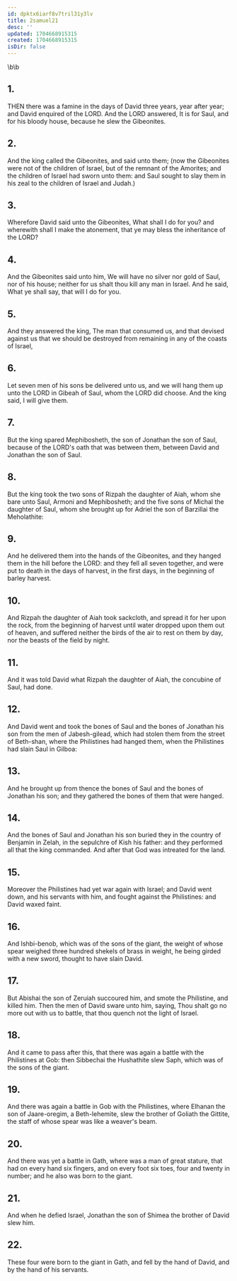 ```yaml
---
id: dpktx6iarf8v7tril31y3lv
title: 2samuel21
desc: ''
updated: 1704668915315
created: 1704668915315
isDir: false
---
```

\b\b
## 1.
THEN there was a famine in the days of David three years, year after year; and David enquired of the LORD.  And the LORD answered, It is for Saul, and for his bloody house, because he slew the Gibeonites.
## 2.
And the king called the Gibeonites, and said unto them; (now the Gibeonites were not of the children of Israel, but of the remnant of the Amorites; and the children of Israel had sworn unto them: and Saul sought to slay them in his zeal to the children of Israel and Judah.)
## 3.
Wherefore David said unto the Gibeonites, What shall I do for you?  and wherewith shall I make the atonement, that ye may bless the inheritance of the LORD?
## 4.
And the Gibeonites said unto him, We will have no silver nor gold of Saul, nor of his house; neither for us shalt thou kill any man in Israel.  And he said, What ye shall say, that will I do for you.
## 5.
And they answered the king, The man that consumed us, and that devised against us that we should be destroyed from remaining in any of the coasts of Israel,
## 6.
Let seven men of his sons be delivered unto us, and we will hang them up unto the LORD in Gibeah of Saul, whom the LORD did choose.  And the king said, I will give them.
## 7.
But the king spared Mephibosheth, the son of Jonathan the son of Saul, because of the LORD's oath that was between them, between David and Jonathan the son of Saul.
## 8.
But the king took the two sons of Rizpah the daughter of Aiah, whom she bare unto Saul, Armoni and Mephibosheth; and the five sons of Michal the daughter of Saul, whom she brought up for Adriel the son of Barzillai the Meholathite:
## 9.
And he delivered them into the hands of the Gibeonites, and they hanged them in the hill before the LORD: and they fell all seven together, and were put to death in the days of harvest, in the first days, in the beginning of barley harvest.
## 10.
And Rizpah the daughter of Aiah took sackcloth, and spread it for her upon the rock, from the beginning of harvest until water dropped upon them out of heaven, and suffered neither the birds of the air to rest on them by day, nor the beasts of the field by night.
## 11.
And it was told David what Rizpah the daughter of Aiah, the concubine of Saul, had done.
## 12.
And David went and took the bones of Saul and the bones of Jonathan his son from the men of Jabesh-gilead, which had stolen them from the street of Beth-shan, where the Philistines had hanged them, when the Philistines had slain Saul in Gilboa:
## 13.
And he brought up from thence the bones of Saul and the bones of Jonathan his son; and they gathered the bones of them that were hanged.
## 14.
And the bones of Saul and Jonathan his son buried they in the country of Benjamin in Zelah, in the sepulchre of Kish his father: and they performed all that the king commanded.  And after that God was intreated for the land.
## 15.
Moreover the Philistines had yet war again with Israel; and David went down, and his servants with him, and fought against the Philistines: and David waxed faint.
## 16.
And Ishbi-benob, which was of the sons of the giant, the weight of whose spear weighed three hundred shekels of brass in weight, he being girded with a new sword, thought to have slain David.
## 17.
But Abishai the son of Zeruiah succoured him, and smote the Philistine, and killed him.  Then the men of David sware unto him, saying, Thou shalt go no more out with us to battle, that thou quench not the light of Israel.
## 18.
And it came to pass after this, that there was again a battle with the Philistines at Gob: then Sibbechai the Hushathite slew Saph, which was of the sons of the giant.
## 19.
And there was again a battle in Gob with the Philistines, where Elhanan the son of Jaare-oregim, a Beth-lehemite, slew the brother of Goliath the Gittite, the staff of whose spear was like a weaver's beam.
## 20.
And there was yet a battle in Gath, where was a man of great stature, that had on every hand six fingers, and on every foot six toes, four and twenty in number; and he also was born to the giant.
## 21.
And when he defied Israel, Jonathan the son of Shimea the brother of David slew him.
## 22.
These four were born to the giant in Gath, and fell by the hand of David, and by the hand of his servants.
